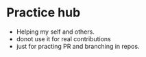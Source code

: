 # Practice hub

- Helping my self and others.
- donot use it for real contributions
- just for practing PR and branching in repos.